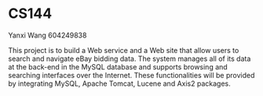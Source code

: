 # CS144
Yanxi Wang
604249838

This project is to build a Web service and a Web site that allow users to search and navigate eBay bidding data. 
The system manages all of its data at the back-end in the MySQL database and
supports browsing and searching interfaces over the Internet. 
These functionalities will be provided by integrating MySQL, Apache Tomcat, Lucene and Axis2 packages.
